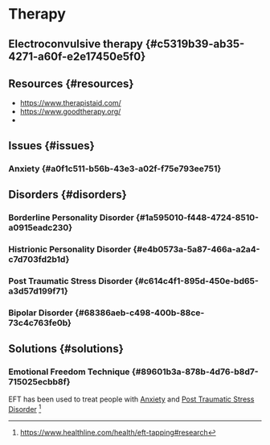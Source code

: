 # Therapy


## Electroconvulsive therapy {#c5319b39-ab35-4271-a60f-e2e17450e5f0}


## Resources {#resources}

-   <https://www.therapistaid.com/>
-   <https://www.goodtherapy.org/>
-


## Issues {#issues}


### Anxiety {#a0f1c511-b56b-43e3-a02f-f75e793ee751}


## Disorders {#disorders}


### Borderline Personality Disorder {#1a595010-f448-4724-8510-a0915eadc230}


### Histrionic Personality Disorder {#e4b0573a-5a87-466a-a2a4-c7d703fd2b1d}


### Post Traumatic Stress Disorder {#c614c4f1-895d-450e-bd65-a3d57d199f71}


### Bipolar Disorder {#68386aeb-c498-400b-88ce-73c4c763fe0b}


## Solutions {#solutions}


### Emotional Freedom Technique {#89601b3a-878b-4d76-b8d7-715025ecbb8f}

EFT has been used to treat people with [Anxiety](#a0f1c511-b56b-43e3-a02f-f75e793ee751) and [Post Traumatic Stress Disorder](#c614c4f1-895d-450e-bd65-a3d57d199f71)&nbsp;[^fn:1]

[^fn:1]: <https://www.healthline.com/health/eft-tapping#research>
